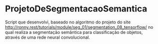 # ProjetoDeSegmentacaoSemantica
Script que desenvolvi, baseado no algoritmo do projeto do site http://ronny.rest/tutorials/module/seg_01/segmentation_08_tensorflow/ 
no qual realiza a segmentação semântica para classificação de objetos, através de uma rede neural convolucional.
